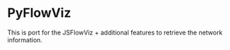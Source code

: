PyFlowViz
=========

This is port for the JSFlowViz + additional features to retrieve the network information.
